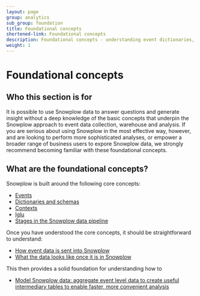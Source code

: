 ```yaml
---
layout: page
group: analytics
sub_group: foundation
title: Foundational concepts
shortened-link: Foundational concepts
description: Foundational concepts - understanding event dictionaries, grammars and data modeling with Snowplow
weight: 1
---
```


# Foundational concepts

## Who this section is for

It is possible to use Snowplow data to answer questions and generate insight without a deep knowledge of the basic concepts that underpin the Snowplow approach to event data collection, warehouse and analysis. If you are serious about using Snowplow in the most effective way, however, and are looking to perform more sophisticated analyses, or empower a broader range of business users to expore Snowplow data, we strongly recommend becoming familiar with these foundational concepts.

## What are the foundational concepts?

Snowplow is built around the following core concepts:

* [Events](events.html)
* [Dictionaries and schemas](event-dictionaries-and-schemas.html)
* [Contexts](contexts.html)
* [Iglu](iglu.html)
* [Stages in the Snowplow data pipeline](collection-enrichment-modeling-analysis.html)

Once you have understood the core concepts, it should be straightforward to understand:

* [How event data is sent into Snowplow](sending-data-into-snowplow.html)
* [What the data looks like once it is in Snowplow](viewing-the-event-data-in-snowplow.html)

This then provides a solid foundation for understanding how to 

* [Model Snowplow data: aggregate event level data to create useful intermediary tables to enable faster, more convenient analysis](data-modeling.html)














